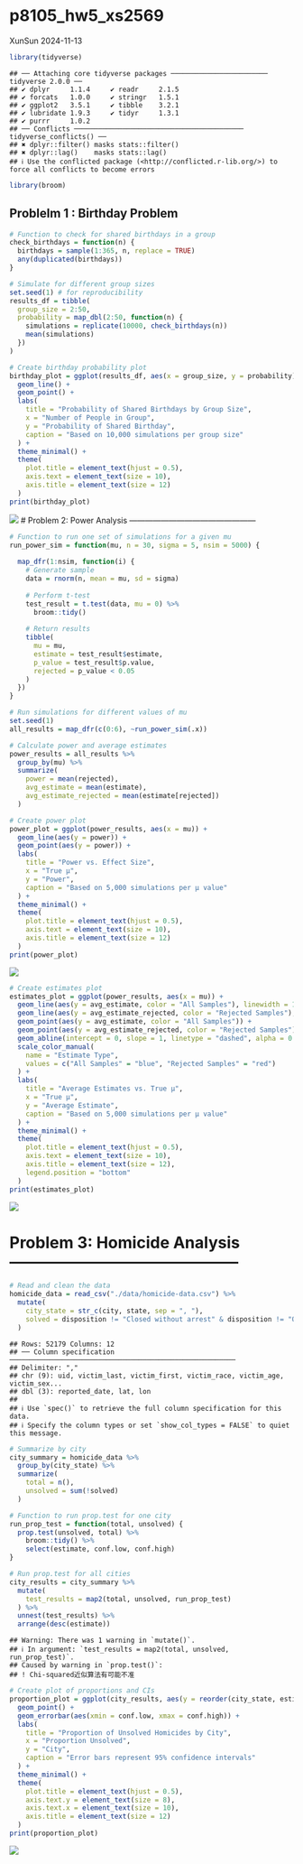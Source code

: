 p8105_hw5_xs2569
================
XunSun
2024-11-13

``` r
library(tidyverse)
```

    ## ── Attaching core tidyverse packages ──────────────────────── tidyverse 2.0.0 ──
    ## ✔ dplyr     1.1.4     ✔ readr     2.1.5
    ## ✔ forcats   1.0.0     ✔ stringr   1.5.1
    ## ✔ ggplot2   3.5.1     ✔ tibble    3.2.1
    ## ✔ lubridate 1.9.3     ✔ tidyr     1.3.1
    ## ✔ purrr     1.0.2     
    ## ── Conflicts ────────────────────────────────────────── tidyverse_conflicts() ──
    ## ✖ dplyr::filter() masks stats::filter()
    ## ✖ dplyr::lag()    masks stats::lag()
    ## ℹ Use the conflicted package (<http://conflicted.r-lib.org/>) to force all conflicts to become errors

``` r
library(broom)
```

## Problelm 1 : Birthday Problem

``` r
# Function to check for shared birthdays in a group
check_birthdays = function(n) {
  birthdays = sample(1:365, n, replace = TRUE)
  any(duplicated(birthdays))
}

# Simulate for different group sizes
set.seed(1) # for reproducibility
results_df = tibble(
  group_size = 2:50,
  probability = map_dbl(2:50, function(n) {
    simulations = replicate(10000, check_birthdays(n))
    mean(simulations)
  })
)

# Create birthday probability plot
birthday_plot = ggplot(results_df, aes(x = group_size, y = probability)) +
  geom_line() +
  geom_point() +
  labs(
    title = "Probability of Shared Birthdays by Group Size",
    x = "Number of People in Group",
    y = "Probability of Shared Birthday",
    caption = "Based on 10,000 simulations per group size"
  ) +
  theme_minimal() +
  theme(
    plot.title = element_text(hjust = 0.5),
    axis.text = element_text(size = 10),
    axis.title = element_text(size = 12)
  )
print(birthday_plot)
```

![](p8105_hw5_xs2569_files/figure-gfm/unnamed-chunk-2-1.png)<!-- --> \#
Problem 2: Power Analysis ————————————————

``` r
# Function to run one set of simulations for a given mu
run_power_sim = function(mu, n = 30, sigma = 5, nsim = 5000) {
  
  map_dfr(1:nsim, function(i) {
    # Generate sample
    data = rnorm(n, mean = mu, sd = sigma)
    
    # Perform t-test
    test_result = t.test(data, mu = 0) %>% 
      broom::tidy()
    
    # Return results
    tibble(
      mu = mu,
      estimate = test_result$estimate,
      p_value = test_result$p.value,
      rejected = p_value < 0.05
    )
  })
}

# Run simulations for different values of mu
set.seed(1)
all_results = map_dfr(c(0:6), ~run_power_sim(.x))

# Calculate power and average estimates
power_results = all_results %>%
  group_by(mu) %>%
  summarize(
    power = mean(rejected),
    avg_estimate = mean(estimate),
    avg_estimate_rejected = mean(estimate[rejected])
  )

# Create power plot
power_plot = ggplot(power_results, aes(x = mu)) +
  geom_line(aes(y = power)) +
  geom_point(aes(y = power)) +
  labs(
    title = "Power vs. Effect Size",
    x = "True μ",
    y = "Power",
    caption = "Based on 5,000 simulations per μ value"
  ) +
  theme_minimal() +
  theme(
    plot.title = element_text(hjust = 0.5),
    axis.text = element_text(size = 10),
    axis.title = element_text(size = 12)
  )
print(power_plot)
```

![](p8105_hw5_xs2569_files/figure-gfm/unnamed-chunk-3-1.png)<!-- -->

``` r
# Create estimates plot
estimates_plot = ggplot(power_results, aes(x = mu)) +
  geom_line(aes(y = avg_estimate, color = "All Samples"), linewidth = 1) +
  geom_line(aes(y = avg_estimate_rejected, color = "Rejected Samples"), linewidth = 1) +
  geom_point(aes(y = avg_estimate, color = "All Samples")) +
  geom_point(aes(y = avg_estimate_rejected, color = "Rejected Samples")) +
  geom_abline(intercept = 0, slope = 1, linetype = "dashed", alpha = 0.5) +
  scale_color_manual(
    name = "Estimate Type",
    values = c("All Samples" = "blue", "Rejected Samples" = "red")
  ) +
  labs(
    title = "Average Estimates vs. True μ",
    x = "True μ",
    y = "Average Estimate",
    caption = "Based on 5,000 simulations per μ value"
  ) +
  theme_minimal() +
  theme(
    plot.title = element_text(hjust = 0.5),
    axis.text = element_text(size = 10),
    axis.title = element_text(size = 12),
    legend.position = "bottom"
  )
print(estimates_plot)
```

![](p8105_hw5_xs2569_files/figure-gfm/unnamed-chunk-3-2.png)<!-- -->

# Problem 3: Homicide Analysis ——————————————–

``` r
# Read and clean the data
homicide_data = read_csv("./data/homicide-data.csv") %>%
  mutate(
    city_state = str_c(city, state, sep = ", "),
    solved = disposition != "Closed without arrest" & disposition != "Open/No arrest"
  )
```

    ## Rows: 52179 Columns: 12
    ## ── Column specification ────────────────────────────────────────────────────────
    ## Delimiter: ","
    ## chr (9): uid, victim_last, victim_first, victim_race, victim_age, victim_sex...
    ## dbl (3): reported_date, lat, lon
    ## 
    ## ℹ Use `spec()` to retrieve the full column specification for this data.
    ## ℹ Specify the column types or set `show_col_types = FALSE` to quiet this message.

``` r
# Summarize by city
city_summary = homicide_data %>%
  group_by(city_state) %>%
  summarize(
    total = n(),
    unsolved = sum(!solved)
  )

# Function to run prop.test for one city
run_prop_test = function(total, unsolved) {
  prop.test(unsolved, total) %>%
    broom::tidy() %>%
    select(estimate, conf.low, conf.high)
}

# Run prop.test for all cities
city_results = city_summary %>%
  mutate(
    test_results = map2(total, unsolved, run_prop_test)
  ) %>%
  unnest(test_results) %>%
  arrange(desc(estimate))
```

    ## Warning: There was 1 warning in `mutate()`.
    ## ℹ In argument: `test_results = map2(total, unsolved, run_prop_test)`.
    ## Caused by warning in `prop.test()`:
    ## ! Chi-squared近似算法有可能不准

``` r
# Create plot of proportions and CIs
proportion_plot = ggplot(city_results, aes(y = reorder(city_state, estimate), x = estimate)) +
  geom_point() +
  geom_errorbar(aes(xmin = conf.low, xmax = conf.high)) +
  labs(
    title = "Proportion of Unsolved Homicides by City",
    x = "Proportion Unsolved",
    y = "City",
    caption = "Error bars represent 95% confidence intervals"
  ) +
  theme_minimal() +
  theme(
    plot.title = element_text(hjust = 0.5),
    axis.text.y = element_text(size = 8),
    axis.text.x = element_text(size = 10),
    axis.title = element_text(size = 12)
  )
print(proportion_plot)
```

![](p8105_hw5_xs2569_files/figure-gfm/unnamed-chunk-4-1.png)<!-- -->
